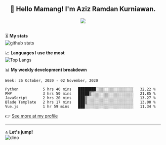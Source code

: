 <h2 align="center">👋 Hello Mamang! I'm Aziz Ramdan Kurniawan.</h2>  
<p align="center">
  <img src="https://komarev.com/ghpvc/?username=azizramdan"> <br><br>
</p>
    
⏳ **My stats**  
![github stats](https://github-readme-stats.vercel.app/api?username=azizramdan&show_icons=true&count_private=true&title_color=000&hide_border=true&hide_title=true)  

📈 **Languages I use the most**  
![Top Langs](https://github-readme-stats.vercel.app/api/top-langs/?username=azizramdan&layout=compact&langs_count=6&hide=tsql&hide_border=true&hide_title=true&exclude_repo=Futsal-Go,Futsal-Go-Admin,Sistem-Informasi-Sensus-Harian-Rawat-Inap)  

📊 **My weekly development breakdown**
<!--START_SECTION:waka-->
```text
Week: 26 October, 2020 - 02 November, 2020

Python           5 hrs 40 mins   ████████░░░░░░░░░░░░░░░░░   32.22 % 
PHP              3 hrs 50 mins   █████▒░░░░░░░░░░░░░░░░░░░   21.85 % 
JavaScript       2 hrs 20 mins   ███▒░░░░░░░░░░░░░░░░░░░░░   13.27 % 
Blade Template   2 hrs 17 mins   ███▒░░░░░░░░░░░░░░░░░░░░░   13.00 % 
Vue.js           1 hr 59 mins    ███░░░░░░░░░░░░░░░░░░░░░░   11.34 % 
```
<!--END_SECTION:waka-->
👉 [See more at my profile](https://wakatime.com/@azizramdan)
***
🔝 **Let's jump!**  
![dino](https://raw.githubusercontent.com/azizramdan/azizramdan/master/dino.gif)  
